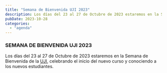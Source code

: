 ```yaml
---
title: "Semana de Bienvenida UJI 2023"
description: Los días del 23 al 27 de Octubre de 2023 estaremos en la Semana de Bienvenida de la UJI, celebrando el inicio del nuevo curso y conociendo a los nuevos estudiantes.
pubDate: 2023-10-28
categories: 
  - "agenda"
---
```


### SEMANA DE BIENVENIDA UJI 2023

Los días del 23 al 27 de Octubre de 2023 estaremos en la Semana de Bienvenida de la [UJI](https://www.google.es/maps/place/Universitat+Jaume+I/@39.9902105,-0.0511631,14z/data=!4m6!3m5!1s0xd5ffe0fca9b5147:0x1368bf53b3a7fb3f!8m2!3d39.9943481!4d-0.0702147!16zL20vMDg0dGNk?coh=164777&entry=tt&shorturl=1), celebrando el inicio del nuevo curso y conociendo a los nuevos estudiantes.
